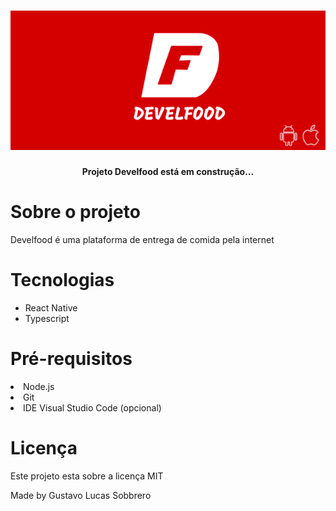 # <img src="./bann.png">



<h4 align="center">
Projeto Develfood está em construção... 
</h4>

<h1>Sobre o projeto</h1>
<p>Develfood é uma plataforma de entrega de comida pela internet</p>

<h1>Tecnologias</h1>
<ul>
  <li>React Native</li>
  <li>Typescript</li>
</ul>

<h1>Pré-requisitos</h1>
  <li>Node.js</li>
  <li>Git</li>
  <li>IDE Visual Studio Code (opcional)</li>


<h1>Licença</h1>
<p>Este projeto esta sobre a licença MIT</p>

Made by Gustavo Lucas Sobbrero 




 
